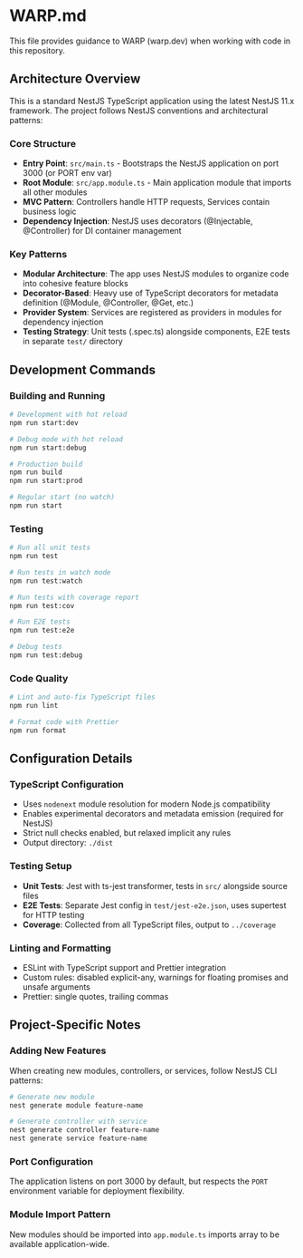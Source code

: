 # WARP.md

This file provides guidance to WARP (warp.dev) when working with code in this repository.

## Architecture Overview

This is a standard NestJS TypeScript application using the latest NestJS 11.x framework. The project follows NestJS conventions and architectural patterns:

### Core Structure

- **Entry Point**: `src/main.ts` - Bootstraps the NestJS application on port 3000 (or PORT env var)
- **Root Module**: `src/app.module.ts` - Main application module that imports all other modules
- **MVC Pattern**: Controllers handle HTTP requests, Services contain business logic
- **Dependency Injection**: NestJS uses decorators (@Injectable, @Controller) for DI container management

### Key Patterns

- **Modular Architecture**: The app uses NestJS modules to organize code into cohesive feature blocks
- **Decorator-Based**: Heavy use of TypeScript decorators for metadata definition (@Module, @Controller, @Get, etc.)
- **Provider System**: Services are registered as providers in modules for dependency injection
- **Testing Strategy**: Unit tests (.spec.ts) alongside components, E2E tests in separate `test/` directory

## Development Commands

### Building and Running

```bash
# Development with hot reload
npm run start:dev

# Debug mode with hot reload
npm run start:debug

# Production build
npm run build
npm run start:prod

# Regular start (no watch)
npm run start
```

### Testing

```bash
# Run all unit tests
npm run test

# Run tests in watch mode
npm run test:watch

# Run tests with coverage report
npm run test:cov

# Run E2E tests
npm run test:e2e

# Debug tests
npm run test:debug
```

### Code Quality

```bash
# Lint and auto-fix TypeScript files
npm run lint

# Format code with Prettier
npm run format
```

## Configuration Details

### TypeScript Configuration

- Uses `nodenext` module resolution for modern Node.js compatibility
- Enables experimental decorators and metadata emission (required for NestJS)
- Strict null checks enabled, but relaxed implicit any rules
- Output directory: `./dist`

### Testing Setup

- **Unit Tests**: Jest with ts-jest transformer, tests in `src/` alongside source files
- **E2E Tests**: Separate Jest config in `test/jest-e2e.json`, uses supertest for HTTP testing
- **Coverage**: Collected from all TypeScript files, output to `../coverage`

### Linting and Formatting

- ESLint with TypeScript support and Prettier integration
- Custom rules: disabled explicit-any, warnings for floating promises and unsafe arguments
- Prettier: single quotes, trailing commas

## Project-Specific Notes

### Adding New Features

When creating new modules, controllers, or services, follow NestJS CLI patterns:

```bash
# Generate new module
nest generate module feature-name

# Generate controller with service
nest generate controller feature-name
nest generate service feature-name
```

### Port Configuration

The application listens on port 3000 by default, but respects the `PORT` environment variable for deployment flexibility.

### Module Import Pattern

New modules should be imported into `app.module.ts` imports array to be available application-wide.
